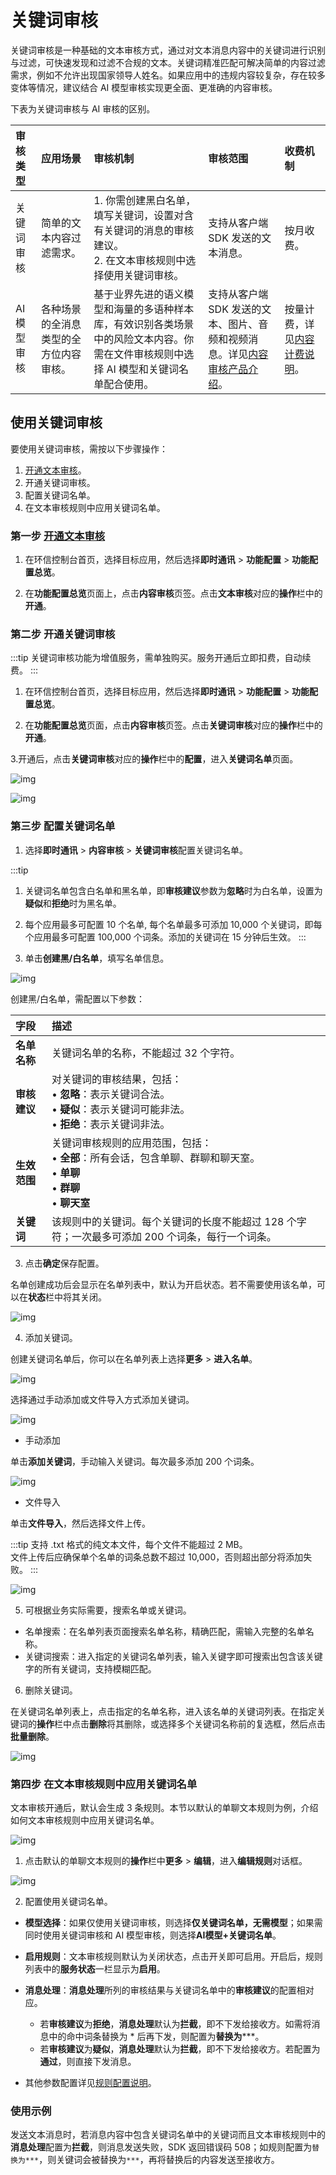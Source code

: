 # 关键词审核

关键词审核是一种基础的文本审核方式，通过对文本消息内容中的关键词进行识别与过滤，可快速发现和过滤不合规的文本。关键词精准匹配可解决简单的内容过滤需求，例如不允许出现国家领导人姓名。如果应用中的违规内容较复杂，存在较多变体等情况，建议结合 AI 模型审核实现更全面、更准确的内容审核。

下表为关键词审核与 AI 审核的区别。

| 审核类型     | 应用场景 | 审核机制 | 审核范围 | 收费机制    |
| :-------------- | :----- | :------- | :------- | :------------------ |
| 关键词审核       | 简单的文本内容过滤需求。  | 1. 你需创建黑白名单，填写关键词，设置对含有关键词的消息的审核建议。<br/> 2. 在文本审核规则中选择使用关键词审核。   | 支持从客户端 SDK 发送的文本消息。 | 按月收费。   |
| AI 模型审核 | 各种场景的全消息类型的全方位内容审核。 | 基于业界先进的语义模型和海量的多语种样本库，有效识别各类场景中的风险文本内容。你需在文件审核规则中选择 AI 模型和关键词名单配合使用。 | 支持从客户端 SDK 发送的文本、图片、音频和视频消息。详见[内容审核产品介绍](moderation_overview.html)。 | 按量计费，详见[内容计费说明](moderation_billing_domestic.html)。  |


## 使用关键词审核

要使用关键词审核，需按以下步骤操作：

1. [开通文本审核](moderation_enable.html)。
2. 开通关键词审核。
3. 配置关键词名单。
4. 在文本审核规则中应用关键词名单。

### 第一步 [开通文本审核](moderation_enable.html)

1. 在环信控制台首页，选择目标应用，然后选择**即时通讯** > **功能配置** > **功能配置总览**。

2. 在**功能配置总览**页面上，点击**内容审核**页签。点击**文本审核**对应的**操作**栏中的**开通**。

### 第二步 开通关键词审核

:::tip
关键词审核功能为增值服务，需单独购买。服务开通后立即扣费，自动续费。 
:::

1. 在环信控制台首页，选择目标应用，然后选择**即时通讯** > **功能配置** > **功能配置总览**。

2. 在**功能配置总览**页面，点击**内容审核**页签。点击**关键词审核**对应的**操作**栏中的**开通**。

3.开通后，点击**关键词审核**对应的**操作**栏中的**配置**，进入**关键词名单**页面。

![img](/images/moderation/keyword_enable.png)

![img](/images/moderation/keyword_keywordreview.png)

### 第三步 配置关键词名单

1. 选择**即时通讯** > **内容审核** > **关键词审核**配置关键词名单。

:::tip
1. 关键词名单包含白名单和黑名单，即**审核建议**参数为**忽略**时为白名单，设置为**疑似**和**拒绝**时为黑名单。
2. 每个应用最多可配置 10 个名单, 每个名单最多可添加 10,000 个关键词，即每个应用最多可配置 100,000 个词条。添加的关键词在 15 分钟后生效。
:::

2. 单击**创建黑/白名单**，填写名单信息。

![img](/images/moderation/keyword_create.png)

创建黑/白名单，需配置以下参数：

| 字段                 | 描述                                                         |
| :------------------- | :----------------------------------------------------------- |
| **名单名称**  | 关键词名单的名称，不能超过 32 个字符。             |
| **审核建议** | 对关键词的审核结果，包括：<br/> • **忽略**：表示关键词合法。<br/> • **疑似**：表示关键词可能非法。<br/> • **拒绝**：表示关键词非法。 |
| **生效范围**  | 关键词审核规则的应用范围，包括：<br/> • **全部**：所有会话，包含单聊、群聊和聊天室。<br/> • **单聊**<br/> • **群聊**<br/> • **聊天室** |
| **关键词**  | 该规则中的关键词。每个关键词的长度不能超过 128 个字符；一次最多可添加 200 个词条，每行一个词条。             |

3. 点击**确定**保存配置。

名单创建成功后会显示在名单列表中，默认为开启状态。若不需要使用该名单，可以在**状态**栏中将其关闭。

![img](/images/moderation/keyword_creationsuccess.png)

4. 添加关键词。

创建关键词名单后，你可以在名单列表上选择**更多** > **进入名单**。

![img](/images/moderation/keyword_creationsuccess.png)

选择通过手动添加或文件导入方式添加关键词。

![img](/images/moderation/keyword_addword.png)

- 手动添加

单击**添加关键词**，手动输入关键词。每次最多添加 200 个词条。

![img](/images/moderation/keyword_manualadd.png)

- 文件导入

单击**文件导入**，然后选择文件上传。

:::tip
支持 .txt 格式的纯文本文件，每个文件不能超过 2 MB。<br/>
文件上传后应确保单个名单的词条总数不超过 10,000，否则超出部分将添加失败。
:::

![img](/images/moderation/keyword_fileimport.png)

5. 可根据业务实际需要，搜索名单或关键词。

- 名单搜索：在名单列表页面搜索名单名称，精确匹配，需输入完整的名单名称。
- 关键词搜索：进入指定的关键词名单列表，输入关键字即可搜索出包含该关键字的所有关键词，支持模糊匹配。

6. 删除关键词。

在关键词名单列表上，点击指定的名单名称，进入该名单的关键词列表。在指定关键词的**操作**栏中点击**删除**将其删除，或选择多个关键词名称前的复选框，然后点击**批量删除**。

![img](/images/moderation/keyword_search_delete.png)

### 第四步 在文本审核规则中应用关键词名单

文本审核开通后，默认会生成 3 条规则。本节以默认的单聊文本规则为例，介绍如何文本审核规则中应用关键词名单。

![img](/images/moderation/keyword_rulelist.png)

1. 点击默认的单聊文本规则的**操作**栏中**更多** > **编辑**，进入**编辑规则**对话框。

![img](/images/moderation/keyword_singlechatrule.png)

2. 配置使用关键词名单。

- **模型选择**：如果仅使用关键词审核，则选择**仅关键词名单，无需模型**；如果需同时使用关键词审核和 AI 模型审核，则选择**AI模型+关键词名单**。

- **启用规则**：文本审核规则默认为关闭状态，点击开关即可启用。开启后，规则列表中的**服务状态**一栏显示为**启用**。
- **消息处理**：**消息处理**所列的审核结果与关键词名单中的**审核建议**的配置相对应。
  - 若**审核建议**为**拒绝**，**消息处理**默认为**拦截**，即不下发给接收方。如需将消息中的命中词条替换为 * 后再下发，则配置为**替换为*****。
  - 若**审核建议**为**疑似**，**消息处理**默认为**拦截**，即不下发给接收方。若配置为**通过**，则直接下发消息。
  
- 其他参数配置详见[规则配置说明](moderation_rule_config.html)。

### 使用示例

发送文本消息时，若消息内容中包含关键词名单中的关键词而且文本审核规则中的**消息处理**配置为**拦截**，则消息发送失败，SDK 返回错误码 508；如规则配置为`替换为***`，则关键词会被替换为`***`，再将替换后的内容发送至接收方。